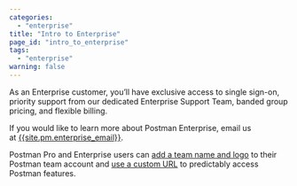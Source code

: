 ```yaml
---
categories:
  - "enterprise"
title: "Intro to Enterprise"
page_id: "intro_to_enterprise"
tags: 
  - "enterprise"
warning: false
---
```


As an Enterprise customer, you’ll have exclusive access to single sign-on, priority support from our dedicated Enterprise Support Team, banded group pricing, and flexible billing. 

If you would like to learn more about Postman Enterprise, email us at [{{site.pm.enterprise_email}}](mailto:{{site.pm.enterprise_email}}). 

Postman Pro and Enterprise users can [add a team name and logo](/docs/postman/api_documentation/adding_team_name_and_logo) to their Postman team account and [use a custom URL](/docs/pro/managing_pro/team_settings#custom-team-url) to predictably access Postman features.

